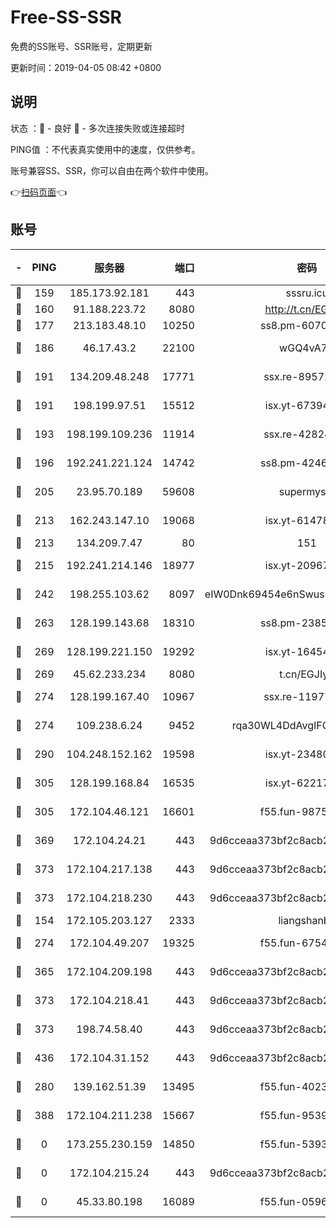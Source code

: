 # Free-SS-SSR

免费的SS账号、SSR账号，定期更新

更新时间：2019-04-05 08:42 +0800

## 说明

状态     ：🙂 - 良好 🙁 - 多次连接失败或连接超时

PING值   ：不代表真实使用中的速度，仅供参考。

账号兼容SS、SSR，你可以自由在两个软件中使用。

👉[扫码页面](https://liesauer.github.io/Free-SS-SSR/)👈

## 账号

|-|PING|服务器|端口|密码|加密方式|区域|
|:----:|:----:|:-----:|-----:|:----:|:----:|:----:|
|🙂|159|185.173.92.181|443|sssru.icu|rc4-md5|RU|
|🙂|160|91.188.223.72|8080|http://t.cn/EGJIyrl|rc4-md5|RU|
|🙂|177|213.183.48.10|10250|ss8.pm-60707476|rc4-md5|RU|
|🙂|186|46.17.43.2|22100|wGQ4vA7D|aes-256-gcm|RU|
|🙂|191|134.209.48.248|17771|ssx.re-89572138|aes-256-cfb|US|
|🙂|191|198.199.97.51|15512|isx.yt-67394255|aes-256-cfb|US|
|🙂|193|198.199.109.236|11914|ssx.re-42824797|aes-256-cfb|US|
|🙂|196|192.241.221.124|14742|ss8.pm-42467261|aes-256-cfb|US|
|🙂|205|23.95.70.189|59608|supermyssr|chacha20-ietf|US|
|🙂|213|162.243.147.10|19068|isx.yt-61478887|aes-256-cfb|US|
|🙂|213|134.209.7.47|80|151|chacha20|US|
|🙂|215|192.241.214.146|18977|isx.yt-20967383|aes-256-cfb|US|
|🙂|242|198.255.103.62|8097|eIW0Dnk69454e6nSwuspv9DmS201tQ0D|aes-256-cfb|US|
|🙂|263|128.199.143.68|18310|ss8.pm-23855418|aes-256-cfb|SG|
|🙂|269|128.199.221.150|19292|isx.yt-16454453|aes-256-cfb|SG|
|🙂|269|45.62.233.234|8080|t.cn/EGJIyrl|rc4-md5|CA|
|🙂|274|128.199.167.40|10967|ssx.re-11977047|aes-256-cfb|SG|
|🙂|274|109.238.6.24|9452|rqa30WL4DdAvgIFG6Fs3znzTa|aes-256-cfb|FR|
|🙂|290|104.248.152.162|19598|isx.yt-23480328|aes-256-cfb|SG|
|🙂|305|128.199.168.84|16535|isx.yt-62217895|aes-256-cfb|SG|
|🙂|305|172.104.46.121|16601|f55.fun-98755014|aes-256-cfb|SG|
|🙂|369|172.104.24.21|443|9d6cceaa373bf2c8acb22e60b6a58be6|aes-256-cfb|US|
|🙂|373|172.104.217.138|443|9d6cceaa373bf2c8acb22e60b6a58be6|aes-256-cfb|US|
|🙂|373|172.104.218.230|443|9d6cceaa373bf2c8acb22e60b6a58be6|aes-256-cfb|US|
|🙂|154|172.105.203.127|2333|liangshanbo|chacha20|JP|
|🙂|274|172.104.49.207|19325|f55.fun-67542122|aes-256-cfb|SG|
|🙂|365|172.104.209.198|443|9d6cceaa373bf2c8acb22e60b6a58be6|aes-256-cfb|US|
|🙂|373|172.104.218.41|443|9d6cceaa373bf2c8acb22e60b6a58be6|aes-256-cfb|US|
|🙂|373|198.74.58.40|443|9d6cceaa373bf2c8acb22e60b6a58be6|aes-256-cfb|US|
|🙂|436|172.104.31.152|443|9d6cceaa373bf2c8acb22e60b6a58be6|aes-256-cfb|US|
|🙁|280|139.162.51.39|13495|f55.fun-40234705|aes-256-cfb|SG|
|🙁|388|172.104.211.238|15667|f55.fun-95394405|aes-256-cfb|US|
|🙁|0|173.255.230.159|14850|f55.fun-53932757|aes-256-cfb|US|
|🙁|0|172.104.215.24|443|9d6cceaa373bf2c8acb22e60b6a58be6|aes-256-cfb|US|
|🙁|0|45.33.80.198|16089|f55.fun-05960276|aes-256-cfb|US|
